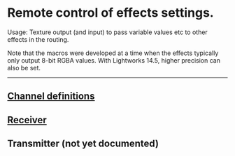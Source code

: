 # Remote control of effects settings.


Usage: Texture output (and input) to pass variable values etc to other effects in the routing.

Note that the macros were developed at a time when the effects typically only output 8-bit RGBA values. With Lightworks 14.5, higher precision can also be set.

---

## [Channel definitions](Channel_definitions/README.md)

## [Receiver](Receiver/README.md)  

## Transmitter (not yet documented)

